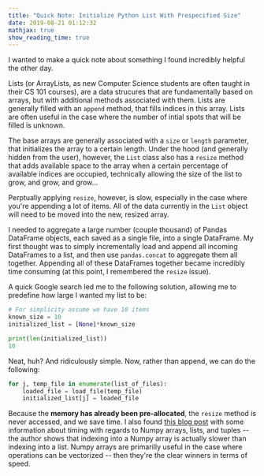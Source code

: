 ```yaml
---
title: "Quick Note: Initialize Python List With Prespecified Size"
date: 2019-08-21 01:12:32
mathjax: true
show_reading_time: true
---
```


I wanted to make a quick note about something I found incredibly helpful the other day.

Lists (or ArrayLists, as new Computer Science students are often taught in their CS 101 courses), are a data strucures that are fundamentally based on arrays, but with additional methods associated with them.  Lists are generally filled with an ```append``` method, that fills indices in this array.  Lists are often useful in the case where the number of intial spots that will be filled is unknown.  

<!--more-->

The base arrays are generally associated with a ```size``` or ```length``` parameter, that initializes the array to a certain length.  Under the hood (and generally hidden from the user), however, the ```List``` class also has a ```resize``` method that adds available space to the array when a certain percentage of available indices are occupied, technically allowing the size of the list to grow, and grow, and grow...

Perptually applying ```resize```, however, is slow, especially in the case where you're appending a lot of items.  All of the data currently in the ```List``` object will need to be moved into the new, resized array.

I needed to aggregate a large number (couple thousand) of Pandas DataFrame objects, each saved as a single file, into a single DataFrame.  My first thought was to simply incrementally load and append all incoming DataFrames to a list, and then use ```pandas.concat``` to aggregate them all together.  Appending all of these DataFrames together became incredibly time consuming (at this point, I remembered the ```resize``` issue).

A quick Google search led me to the following solution, allowing me to predefine how large I wanted my list to be:

```python
# For simplicity assume we have 10 items
known_size = 10
initialized_list = [None]*known_size

print(len(initialized_list))
10
```

Neat, huh?  And ridiculously simple.  Now, rather than append, we can do the following:

```python
for j, temp_file in enumerate(list_of_files):
    loaded_file = load_file(temp_file)
    initialized_list[j] = loaded_file
```

Because the **memory has already been pre-allocated**, the ```resize``` method is never accessed, and we save time.  I also found [this blog post](http://zwmiller.com/blogs/python_data_structure_speed.html) with some information about timing with regards to Numpy arrays, lists, and tuples -- the author shows that indexing into a Numpy array is actually slower than indexing into a list.  Numpy arrays are primarilly useful in the case where operations can be vectorized -- then they're the clear winners in terms of speed.